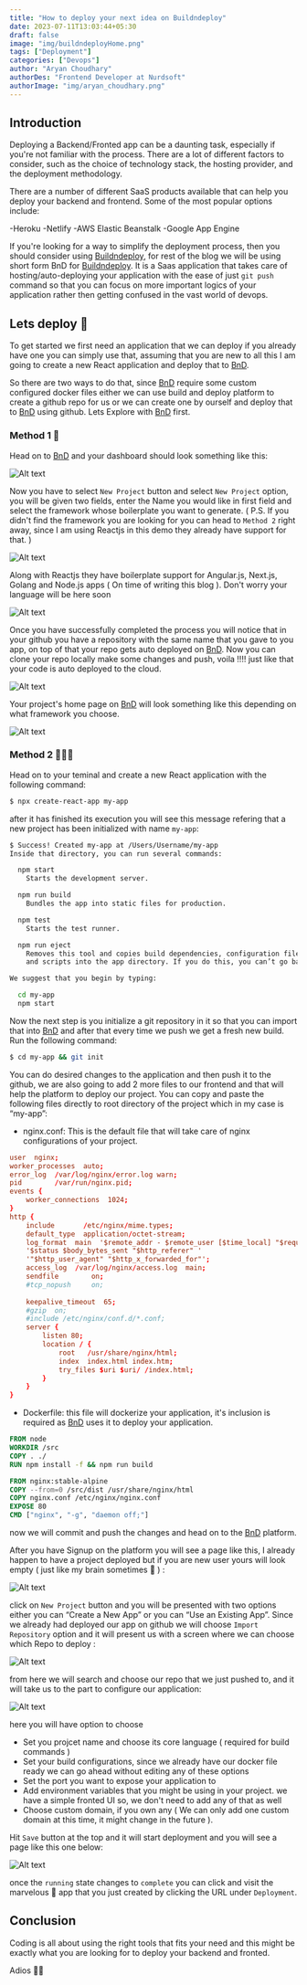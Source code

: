 ```yaml
---
title: "How to deploy your next idea on Buildndeploy"
date: 2023-07-11T13:03:44+05:30
draft: false
image: "img/buildndeployHome.png"
tags: ["Deployment"]
categories: ["Devops"]
author: "Aryan Choudhary"
authorDes: "Frontend Developer at Nurdsoft"
authorImage: "img/aryan_choudhary.png"
---
```


## Introduction

Deploying a Backend/Fronted app can be a daunting task, especially if you're not familiar with the process. There are a lot of different factors to consider, such as the choice of technology stack, the hosting provider, and the deployment methodology.

There are a number of different SaaS products available that can help you deploy your backend and frontend. Some of the most popular options include:

-Heroku
-Netlify
-AWS Elastic Beanstalk
-Google App Engine

If you're looking for a way to simplify the deployment process, then you should consider using [Buildndeploy](https://buildndeploy.co/), for rest of the blog we will be using short form BnD for [Buildndeploy](https://buildndeploy.co/). It is a Saas application that takes care of hosting/auto-deploying your application with the ease of just ```git push``` command  so that you can focus on more important logics of your application rather then getting confused in the vast world of devops.


## Lets deploy 🚀

To get started we first need an application that we can deploy if you already have one you can simply use that, assuming that you are new to all this I am going to create a new React application and deploy that to [BnD](https://buildndeploy.co/).

So there are two ways to do that, since [BnD](https://buildndeploy.co/) require some custom configured docker files either we can use build and deploy platform to create a github repo for us or we can create one by ourself and deploy that to [BnD](https://buildndeploy.co/) using github. Lets Explore with [BnD](https://buildndeploy.co/) first.

### Method 1 👾

Head on to [BnD](https://buildndeploy.co/) and your dashboard should look something like this:

![Alt text](img/homepageBnd.png "buildndeploy homepage")

Now you have to select ```New Project``` button and select ```New Project``` option, you will be given two fields, enter the Name you would like in first field and select the framework whose boilerplate you want to generate. ( P.S. If you didn't find the framework you are looking for you can head to ```Method 2``` right away, since I am using Reactjs in this demo they already have support for that. )

![Alt text](img/bndOptionsAutoGenCode.png "Autogen Repo")

Along with Reactjs they have boilerplate support for Angular.js, Next.js, Golang and Node.js apps ( On time of writing this blog ). Don't worry your language will be here soon 

![Alt text](https://media.giphy.com/media/zVnS1ngPv2me2ijImJ/giphy.gif "gif")

Once you have successfully completed the process you will notice that in your github you have a repository with the same name that you gave to you app, on top of that your repo gets auto deployed on [BnD](https://buildndeploy.co/). Now you can clone your repo locally make some changes and push, voila !!!! just like that your code is auto deployed to the cloud. 

![Alt text](img/noCloud.jpeg "No cloud")

Your project's home page on [BnD](https://buildndeploy.co/) will look something like this depending on what framework you choose.

![Alt text](img/deploymentBnd.png "buildndeploy homepage")



### Method 2 🧑🏻‍💻
Head on to your teminal and create a new React application with the following command:
```bash
$ npx create-react-app my-app
```
after it has finished its execution you will see this message refering that a new project has been initialized with name ```my-app```:
```bash
$ Success! Created my-app at /Users/Username/my-app
Inside that directory, you can run several commands:

  npm start
    Starts the development server.

  npm run build
    Bundles the app into static files for production.

  npm test
    Starts the test runner.

  npm run eject
    Removes this tool and copies build dependencies, configuration files
    and scripts into the app directory. If you do this, you can’t go back!

We suggest that you begin by typing:

  cd my-app
  npm start
```
Now the next step is you initialize a git repository in it so that you can import that into [BnD](https://buildndeploy.co/) and after that every time we push we get a fresh new build. Run the following command:

```bash
$ cd my-app && git init
```
You can do desired changes to the application and then push it to the github, we are also going to add 2 more files to our frontend and that will help the platform to deploy our project. You can copy and paste the following files directly to root directory of the project which in my case is “my-app”:

* nginx.conf: This is the default file that will take care of nginx configurations of your project.
```conf
user  nginx;
worker_processes  auto;
error_log  /var/log/nginx/error.log warn;
pid        /var/run/nginx.pid;
events {
    worker_connections  1024;
}
http {
    include       /etc/nginx/mime.types;
    default_type  application/octet-stream;
    log_format  main  '$remote_addr - $remote_user [$time_local] "$request" '
    '$status $body_bytes_sent "$http_referer" '
    '"$http_user_agent" "$http_x_forwarded_for"';
    access_log  /var/log/nginx/access.log  main;
    sendfile        on;
    #tcp_nopush     on;
    
    keepalive_timeout  65;
    #gzip  on;
    #include /etc/nginx/conf.d/*.conf;
    server {
        listen 80;
        location / {
            root   /usr/share/nginx/html;
            index  index.html index.htm;
            try_files $uri $uri/ /index.html;
        }
    }
}
```

* Dockerfile: this file will dockerize your application, it's inclusion is required as [BnD](https://buildndeploy.co/) uses it to deploy your application.
```Dockerfile
FROM node
WORKDIR /src
COPY . ./
RUN npm install -f && npm run build

FROM nginx:stable-alpine
COPY --from=0 /src/dist /usr/share/nginx/html
COPY nginx.conf /etc/nginx/nginx.conf
EXPOSE 80
CMD ["nginx", "-g", "daemon off;"]
```
now we will commit and push the changes and head on to the [BnD](https://buildndeploy.co/) platform.

After you have Signup on the platform you will see a page like this, I already happen to have a project deployed but if you are new user yours will look empty ( just like my brain sometimes 🥲 ) :

![Alt text](img/homepageBnd.png "buildndeploy homepage")

click on ```New Project``` button and you will be presented with two options either you can “Create a New App” or you can “Use an Existing App”. Since we already had deployed our app on github we will choose ```Import Repository``` option and it will present us with a screen where we can choose which Repo to deploy :

![Alt text](img/deployBnd.png "buildndeploy homepage")

from here we will search and choose our repo that we just pushed to, and it will take us to the part to configure our application:

![Alt text](img/projectConfigure.png "buildndeploy homepage")

here you will have option to choose 
- Set you projcet name and choose its core language ( required for build commands )
- Set your build configurations, since we already have our docker file ready we can go ahead without editing any of these options
- Set the port you want to expose your application to
- Add environment variables that you might be using in your project. we have a simple fronted UI so, we don't need to add any of that as well
- Choose custom domain, if you own any ( We can only add one custom domain at this time, it might change in the future ).

Hit ```Save``` button at the top and it will start deployment and you will see a page like this one below:

![Alt text](img/deploymentBnd.png "buildndeploy homepage")

once the ```running``` state changes to ```complete``` you can click and visit the marvelous 🥺 app that you just created by clicking the URL under ```Deployment```. 


## Conclusion

Coding is all about using the right tools that fits your need and this might be exactly what you are looking for to deploy your backend and fronted.

Adios ✌🏻
